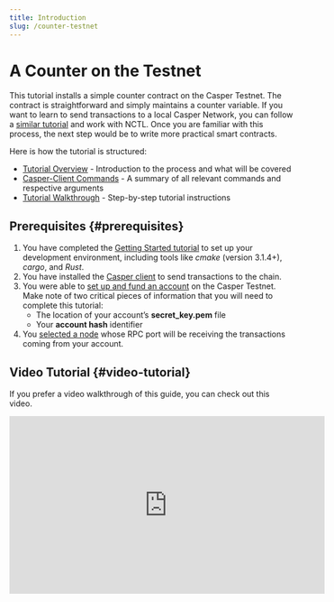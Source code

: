 ```yaml
---
title: Introduction
slug: /counter-testnet
---
```


# A Counter on the Testnet

This tutorial installs a simple counter contract on the Casper Testnet. The contract is straightforward and simply maintains a counter variable. If you want to learn to send transactions to a local Casper Network, you can follow a [similar tutorial](../counter/index.md) and work with NCTL. Once you are familiar with this process, the next step would be to write more practical smart contracts.

Here is how the tutorial is structured:

- [Tutorial Overview](./overview.md) - Introduction to the process and what will be covered
- [Casper-Client Commands](./commands.md) - A summary of all relevant commands and respective arguments
- [Tutorial Walkthrough](./walkthrough.md) - Step-by-step tutorial instructions 

## Prerequisites {#prerequisites}

1.  You have completed the [Getting Started tutorial](../../../developers/writing-onchain-code/getting-started.md) to set up your development environment, including tools like _cmake_ (version 3.1.4+), _cargo_, and _Rust_.
2. You have installed the [Casper client](../../../developers/prerequisites.md#the-casper-command-line-client) to send transactions to the chain.
3. You were able to [set up and fund an account](../../../developers/prerequisites.md#setting-up-an-account) on the Casper Testnet. Make note of two critical pieces of information that you will need to complete this tutorial:
   - The location of your account’s **secret_key.pem** file
   - Your **account hash** identifier
4. You [selected a node](../../../developers/prerequisites.md#acquire-node-address-from-network-peers) whose RPC port will be receiving the transactions coming from your account.

## Video Tutorial {#video-tutorial}

If you prefer a video walkthrough of this guide, you can check out this video.

<iframe width="560" height="315" src="https://www.youtube.com/embed?v=rWaUiFFEyaY&list=PL8oWxbJ-csEogSV-M0IPiofWP5I_dLji6&index=3" frameborder="0" allow="accelerometer; autoplay; clipboard-write; encrypted-media; gyroscope; picture-in-picture" allowfullscreen></iframe>
